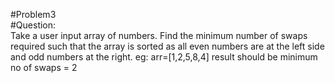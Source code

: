 #Problem3    
#Question:         
Take a user input array of numbers. Find the minimum number of swaps required such that
the array is sorted as all even numbers are at the left side and odd numbers at the right.
eg: arr=[1,2,5,8,4] result should be minimum no of swaps = 2
